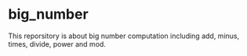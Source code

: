 # big_number

This reporsitory is about big number computation including add, minus, times, divide, power and mod.
